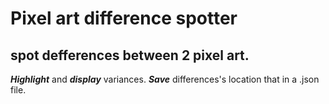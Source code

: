 # Pixel art difference spotter
## spot defferences between 2 pixel art.
***Highlight*** and ***display*** variances.
***Save*** differences's location that in a .json file.
